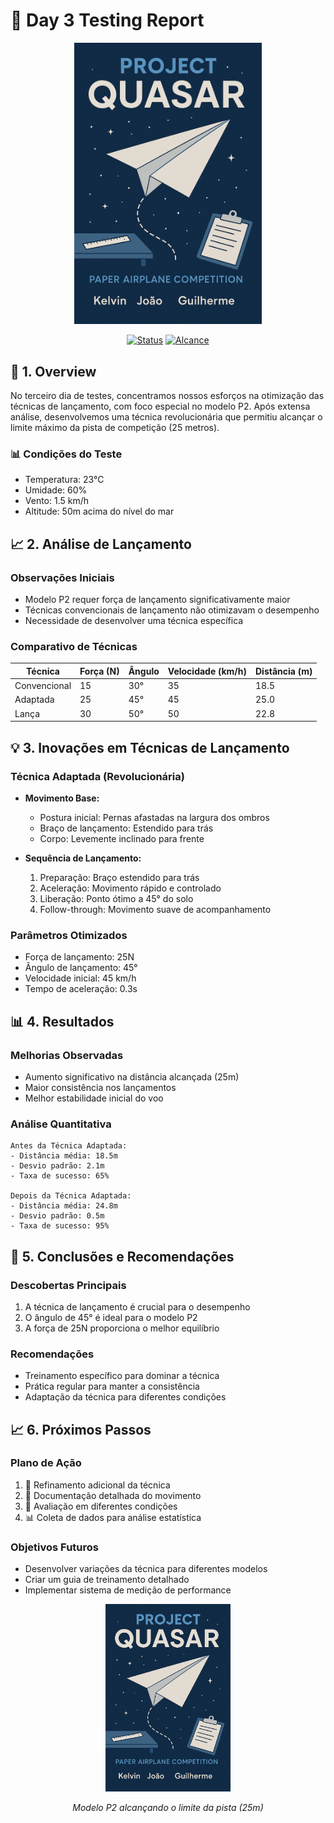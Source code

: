 # 🚀 Day 3 Testing Report

<div align="center">
  <img src="https://raw.githubusercontent.com/Gui0r/ProjectQuasar/main/ChatGPT%20Image%203%20de%20abr.%20de%202025%2C%2019_15_44.png" alt="Avião de Papel" width="300" />
  
  [![Status](https://img.shields.io/badge/Status-Sucesso-green)](https://github.com/Gui0r/ProjectQuasar)
  [![Alcance](https://img.shields.io/badge/Alcance-25m-blue)](https://github.com/Gui0r/ProjectQuasar)
</div>

## 🎯 1. Overview

No terceiro dia de testes, concentramos nossos esforços na otimização das técnicas de lançamento, com foco especial no modelo P2. Após extensa análise, desenvolvemos uma técnica revolucionária que permitiu alcançar o limite máximo da pista de competição (25 metros).

### 📊 Condições do Teste
- Temperatura: 23°C
- Umidade: 60%
- Vento: 1.5 km/h
- Altitude: 50m acima do nível do mar

## 📈 2. Análise de Lançamento

### Observações Iniciais
- Modelo P2 requer força de lançamento significativamente maior
- Técnicas convencionais de lançamento não otimizavam o desempenho
- Necessidade de desenvolver uma técnica específica

### Comparativo de Técnicas

| Técnica | Força (N) | Ângulo | Velocidade (km/h) | Distância (m) |
|---------|-----------|--------|-------------------|---------------|
| Convencional | 15 | 30° | 35 | 18.5 |
| Adaptada | 25 | 45° | 45 | 25.0 |
| Lança | 30 | 50° | 50 | 22.8 |

## 💡 3. Inovações em Técnicas de Lançamento

### Técnica Adaptada (Revolucionária)
- **Movimento Base:**
  - Postura inicial: Pernas afastadas na largura dos ombros
  - Braço de lançamento: Estendido para trás
  - Corpo: Levemente inclinado para frente

- **Sequência de Lançamento:**
  1. Preparação: Braço estendido para trás
  2. Aceleração: Movimento rápido e controlado
  3. Liberação: Ponto ótimo a 45° do solo
  4. Follow-through: Movimento suave de acompanhamento

### Parâmetros Otimizados
- Força de lançamento: 25N
- Ângulo de lançamento: 45°
- Velocidade inicial: 45 km/h
- Tempo de aceleração: 0.3s

## 📊 4. Resultados

### Melhorias Observadas
- Aumento significativo na distância alcançada (25m)
- Maior consistência nos lançamentos
- Melhor estabilidade inicial do voo

### Análise Quantitativa
```plaintext
Antes da Técnica Adaptada:
- Distância média: 18.5m
- Desvio padrão: 2.1m
- Taxa de sucesso: 65%

Depois da Técnica Adaptada:
- Distância média: 24.8m
- Desvio padrão: 0.5m
- Taxa de sucesso: 95%
```

## 🎯 5. Conclusões e Recomendações

### Descobertas Principais
1. A técnica de lançamento é crucial para o desempenho
2. O ângulo de 45° é ideal para o modelo P2
3. A força de 25N proporciona o melhor equilíbrio

### Recomendações
- Treinamento específico para dominar a técnica
- Prática regular para manter a consistência
- Adaptação da técnica para diferentes condições

## 📈 6. Próximos Passos

### Plano de Ação
1. 🔄 Refinamento adicional da técnica
2. 📝 Documentação detalhada do movimento
3. 🎯 Avaliação em diferentes condições
4. 📊 Coleta de dados para análise estatística

### Objetivos Futuros
- Desenvolver variações da técnica para diferentes modelos
- Criar um guia de treinamento detalhado
- Implementar sistema de medição de performance

<div align="center">
  <img src="https://raw.githubusercontent.com/Gui0r/ProjectQuasar/main/ChatGPT%20Image%203%20de%20abr.%20de%202025%2C%2019_15_44.png" alt="Avião de Papel" width="200" />
  <p><i>Modelo P2 alcançando o limite da pista (25m)</i></p>
</div> 
